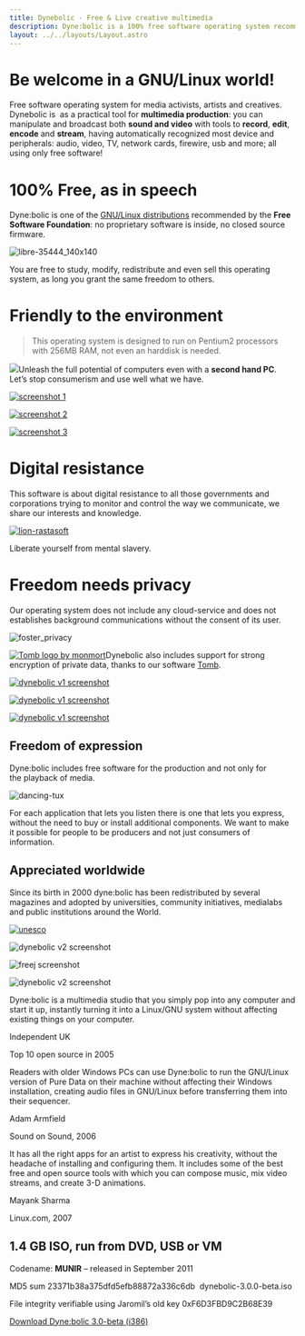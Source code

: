 ```yaml
---
title: Dynebolic - Free & Live creative multimedia
description: Dyne:bolic is a 100% free software operating system recommended by the Free Software Foundation. It is a live CD that runs without the need to install.
layout: ../../layouts/Layout.astro
---
```


# Be welcome in a GNU/Linux world!

Free software operating system for media activists, artists and creatives. Dynebolic is  as a practical tool for **multimedia production**: you can manipulate and broadcast both **sound and video** with tools to **record**, **edit**, **encode** and **stream**, having automatically recognized most device and peripherals: audio, video, TV, network cards, firewire, usb and more; all using only free software!


# 100% Free, as in speech

 Dyne:bolic is one of the [GNU/Linux distributions](http://www.gnu.org/distros/free-distros.html) recommended by the **Free Software Foundation**: no proprietary software is inside, no closed source firmware.

![libre-35444\_140x140](https://www.dyne.org/wp-content/uploads/2015/01/libre-35444_140x140.png)

You are free to study, modify, redistribute and even sell this operating system, as long you grant the same freedom to others.

# Friendly to the environment

> This operating system is designed to run on Pentium2 processors with 256MB RAM, not even an harddisk is needed.

![](https://www.dyne.org/wp-content/uploads/2015/01/recycle-15172_1280-e1422457346278.jpg)Unleash the full potential of computers even with a **second hand PC**. Let’s stop consumerism and use well what we have.

[![screenshot 1](https://www.dyne.org/wp-content/uploads/2015/01/db1a5-shot.jpg)](https://www.dyne.org/wp-content/uploads/2015/01/db1a5-shot.jpg "screenshot 1")

[![screenshot 2](https://www.dyne.org/wp-content/uploads/2015/01/db1a5-shot2.jpg)](https://www.dyne.org/wp-content/uploads/2015/01/db1a5-shot2.jpg "screenshot 2")

[![screenshot 3](https://www.dyne.org/wp-content/uploads/2015/01/db1a5-shot3.jpg)](https://www.dyne.org/wp-content/uploads/2015/01/db1a5-shot3.jpg "screenshot 3")

# Digital resistance

This software is about digital resistance to all those governments and corporations trying to monitor and control the way we communicate, we share our interests and knowledge.

[![lion-rastasoft](https://www.dyne.org/wp-content/uploads/2011/09/lion-rastasoft.png)](http://rastasoft.org)

Liberate yourself from mental slavery.

# Freedom needs privacy

Our operating system does not include any cloud-service and does not establishes background communications without the consent of its user.

![foster\_privacy](https://www.dyne.org/wp-content/uploads/2012/06/foster_privacy.png)

[![Tomb logo by monmort](https://www.dyne.org/wp-content/uploads/2011/11/monmort1.png)](/software/tomb)Dynebolic also includes support for strong encryption of private data, thanks to our software [Tomb](/software/tomb).

[![dynebolic v1 screenshot](https://www.dyne.org/wp-content/uploads/2015/01/shot-141-2.jpg)](https://www.dyne.org/wp-content/uploads/2015/01/shot-141-2.jpg "dynebolic v1 screenshot")

[![dynebolic v1 screenshot](https://www.dyne.org/wp-content/uploads/2015/01/grab_apr2004-2.jpg)](https://www.dyne.org/wp-content/uploads/2015/01/grab_apr2004-2.jpg "dynebolic v1 screenshot")

[![dynebolic v1 screenshot](https://www.dyne.org/wp-content/uploads/2015/01/grab_apr2004-1.jpg)](https://www.dyne.org/wp-content/uploads/2015/01/grab_apr2004-1.jpg "dynebolic v1 screenshot")


## Freedom of expression

Dyne:bolic includes free software for the production and not only for the playback of media.

![dancing-tux](https://www.dyne.org/wp-content/uploads/2015/01/dancing-tux.gif)

For each application that lets you listen there is one that lets you express, without the need to buy or install additional components. We want to make it possible for people to be producers and not just consumers of information.


## Appreciated worldwide

Since its birth in 2000 dyne:bolic has been redistributed by several magazines and adopted by universities, community initiatives, medialabs and public institutions around the World.

[![unesco](https://www.dyne.org/wp-content/uploads/2015/01/unesco.jpg)](http://www.unesco.org/archives/multimedia/index.php?s=films_details\&id_page=33\&id_film=1985)

<!-- .et_pb_text -->

<!-- .et_pb_column -->

<!-- .et_pb_row_inner -->

![dynebolic v2 screenshot](https://www.dyne.org/wp-content/uploads/2015/01/shot-20-1.jpg)

<!-- .et_pb_column -->

![freej screenshot](https://www.dyne.org/wp-content/uploads/2015/01/shot-141-3.jpg)

<!-- .et_pb_column -->

![dynebolic v2 screenshot](https://www.dyne.org/wp-content/uploads/2015/01/shot-141-1.jpg)

<!-- .et_pb_column -->

<!-- .et_pb_row_inner -->

Dyne:bolic is a multimedia studio that you simply pop into any computer and start it up, instantly turning it into a Linux/GNU system without affecting existing things on your computer.

<!-- .et_pb_testimonial_description_inner -->

Independent UK

Top 10 open source in 2005

<!-- .et_pb_testimonial_description -->

<!-- .et_pb_testimonial -->

<!-- .et_pb_column -->

Readers with older Windows PCs can use Dyne:bolic to run the GNU/Linux version of Pure Data on their machine without affecting their Windows installation, creating audio files in GNU/Linux before transferring them into their sequencer.

<!-- .et_pb_testimonial_description_inner -->

Adam Armfield

Sound on Sound, 2006

<!-- .et_pb_testimonial_description -->

<!-- .et_pb_testimonial -->

<!-- .et_pb_column -->

It has all the right apps for an artist to express his creativity, without the headache of installing and configuring them. It includes some of the best free and open source tools with which you can compose music, mix video streams, and create 3-D animations.

<!-- .et_pb_testimonial_description_inner -->

Mayank Sharma

Linux.com, 2007

<!-- .et_pb_testimonial_description -->

<!-- .et_pb_testimonial -->

<!-- .et_pb_column -->

<!-- .et_pb_row_inner -->

## 1.4 GB ISO, run from DVD, USB or VM

Codename: **MUNIR** – released in September 2011

MD5 sum 23371b38a375dfd5efb88872a336c6db  dynebolic-3.0.0-beta.iso

File integrity verifiable using Jaromil’s old key 0xF6D3FBD9C2B68E39

[Download Dyne:bolic 3.0-beta (i386)](https://files.dyne.org/dynebolic)
